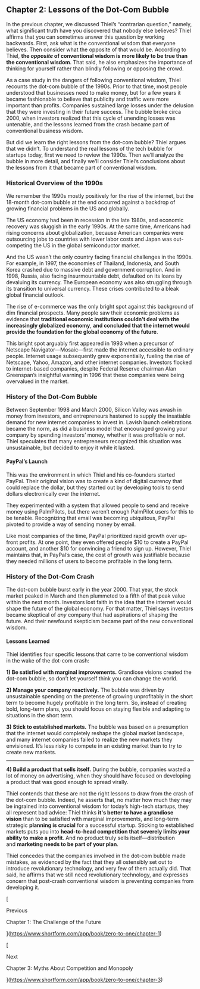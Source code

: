 ## Chapter 2: Lessons of the Dot-Com Bubble

In the previous chapter, we discussed Thiel’s “contrarian question,” namely, what significant truth have you discovered that nobody else believes? Thiel affirms that you can sometimes answer this question by working backwards. First, ask what is the conventional wisdom that everyone believes. Then consider what the opposite of that would be. According to Thiel, **the _opposite_ of conventional wisdom is more likely to be true than the conventional wisdom**. That said, he also emphasizes the importance of thinking for yourself rather than blindly following or opposing the crowd.

As a case study in the dangers of following conventional wisdom, Thiel recounts the dot-com bubble of the 1990s. Prior to that time, most people understood that businesses need to make money, but for a few years it became fashionable to believe that publicity and traffic were more important than profits. Companies sustained large losses under the delusion that they were investing in their future success. The bubble broke circa 2000, when investors realized that this cycle of unending losses was untenable, and the lessons learned from the crash became part of conventional business wisdom.

But did we learn the right lessons from the dot-com bubble? Thiel argues that we didn’t. To understand the real lessons of the tech bubble for startups today, first we need to review the 1990s. Then we’ll analyze the bubble in more detail, and finally we’ll consider Thiel’s conclusions about the lessons from it that became part of conventional wisdom.

### Historical Overview of the 1990s

We remember the 1990s mostly positively for the rise of the internet, but the 18-month dot-com bubble at the end occurred against a backdrop of growing financial problems in the US and globally.

The US economy had been in recession in the late 1980s, and economic recovery was sluggish in the early 1990s. At the same time, Americans had rising concerns about globalization, because American companies were outsourcing jobs to countries with lower labor costs and Japan was out-competing the US in the global semiconductor market.

And the US wasn’t the only country facing financial challenges in the 1990s. For example, in 1997, the economies of Thailand, Indonesia, and South Korea crashed due to massive debt and government corruption. And in 1998, Russia, also facing insurmountable debt, defaulted on its loans by devaluing its currency. The European economy was also struggling through its transition to universal currency. These crises contributed to a bleak global financial outlook.

The rise of e-commerce was the only bright spot against this background of dim financial prospects. Many people saw their economic problems as evidence that **traditional economic institutions couldn’t deal with the increasingly globalized economy**, **and concluded that** **the internet would provide the foundation for the global economy of the future**.

This bright spot arguably first appeared in 1993 when a precursor of Netscape Navigator—Mosaic—first made the internet accessible to ordinary people. Internet usage subsequently grew exponentially, fueling the rise of Netscape, Yahoo, Amazon, and other internet companies. Investors flocked to internet-based companies, despite Federal Reserve chairman Alan Greenspan’s insightful warning in 1996 that these companies were being overvalued in the market.

### History of the Dot-Com Bubble

Between September 1998 and March 2000, Silicon Valley was awash in money from investors, and entrepreneurs hastened to supply the insatiable demand for new internet companies to invest in. Lavish launch celebrations became the norm, as did a business model that encouraged growing your company by spending investors’ money, whether it was profitable or not. Thiel speculates that many entrepreneurs recognized this situation was unsustainable, but decided to enjoy it while it lasted.

#### PayPal’s Launch

This was the environment in which Thiel and his co-founders started PayPal. Their original vision was to create a kind of digital currency that could replace the dollar, but they started out by developing tools to send dollars electronically over the internet.

They experimented with a system that allowed people to send and receive money using PalmPilots, but there weren’t enough PalmPilot users for this to be tenable. Recognizing that email was becoming ubiquitous, PayPal pivoted to provide a way of sending money by email.

Like most companies of the time, PayPal prioritized rapid growth over up-front profits. At one point, they even offered people $10 to create a PayPal account, and another $10 for convincing a friend to sign up. However, Thiel maintains that, in PayPal’s case, the cost of growth was justifiable because they needed millions of users to become profitable in the long term.

### History of the Dot-Com Crash

The dot-com bubble burst early in the year 2000. That year, the stock market peaked in March and then plummeted to a fifth of that peak value within the next month. Investors lost faith in the idea that the internet would shape the future of the global economy. For that matter, Thiel says investors became skeptical of _any_ company that had aspirations of shaping the future. And their newfound skepticism became part of the new conventional wisdom.

#### Lessons Learned

Thiel identifies four specific lessons that came to be conventional wisdom in the wake of the dot-com crash:

**1) Be satisfied with marginal improvements.** Grandiose visions created the dot-com bubble, so don’t let yourself think you can change the world.

**2) Manage your company reactively.** The bubble was driven by unsustainable spending on the pretense of growing unprofitably in the short term to become hugely profitable in the long term. So, instead of creating bold, long-term plans, you should focus on staying flexible and adapting to situations in the short term.

**3) Stick to established markets.** The bubble was based on a presumption that the internet would completely reshape the global market landscape, and many internet companies failed to realize the new markets they envisioned. It’s less risky to compete in an existing market than to try to create new markets.

---

**4) Build a product that sells itself.** During the bubble, companies wasted a lot of money on advertising, when they should have focused on developing a product that was good enough to spread virally.

Thiel contends that these are not the right lessons to draw from the crash of the dot-com bubble. Indeed, he asserts that, no matter how much they may be ingrained into conventional wisdom for today’s high-tech startups, they all represent bad advice: Thiel thinks **it's better to have a grandiose vision** than to be satisfied with marginal improvements, and long-term strategic **planning is crucial** for a successful startup. Sticking to established markets puts you into **head-to-head competition that severely limits your ability to make a profit**. And no product truly sells itself—distribution and **marketing needs to be part of your plan**.

Thiel concedes that the companies involved in the dot-com bubble made mistakes, as evidenced by the fact that they all ostensibly set out to introduce revolutionary technology, and very few of them actually did. That said, he affirms that we still need revolutionary technology, and expresses concern that post-crash conventional wisdom is preventing companies from developing it.

[

Previous

Chapter 1: The Challenge of the Future

](https://www.shortform.com/app/book/zero-to-one/chapter-1)

[

Next

Chapter 3: Myths About Competition and Monopoly

](https://www.shortform.com/app/book/zero-to-one/chapter-3)